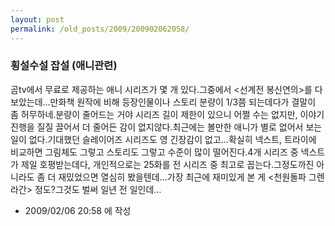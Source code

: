 ```yaml
---
layout: post
permalink: /old_posts/2009/200902062058/
---
```


### 횡설수설 잡설 (애니관련)

곰tv에서 무료로 제공하는 애니 시리즈가 몇 개 있다.그중에서 <선계전 봉신연의>를 다 보았는데...만화책 원작에 비해 등장인물이나 스토리 분량이 1/3쯤 되는데다가 결말이 좀 허무하네.분량이 줄어드는 거야 시리즈 길이 제한이 있으니 어쩔 수는 없지만, 이야기 진행을 질질 끌어서 더 줄어든 감이 없지않다.최근에는 볼만한 애니가 별로 없어서 보는 일이 없다.기대했던 슬레이어즈 시리즈도 영 긴장감이 없고...확실히 넥스트, 트라이에 비교하면 그림체도 그렇고 스토리도 그렇고 수준이 많이 떨어진다.4개 시리즈 중 넥스트가 제일 호평받는데다, 개인적으로는 25화를 전 시리즈 중 최고로 꼽는다.그정도까진 아니라도 좀 더 재밌었으면 열심히 봤을텐데...가장 최근에 재미있게 본 게 <천원돌파 그렌라간> 정도?그것도 벌써 일년 전 일인데...



- 2009/02/06 20:58 에 작성